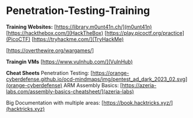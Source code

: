 # Penetration-Testing-Training
**Training Websites:**
[https://library.m0unt41n.ch/](m0unt41n)
[https://hackthebox.com/](HackTheBox)
[https://play.picoctf.org/practice](PicoCTF)
[https://tryhackme.com/](TryHackMe)

[https://overthewire.org/wargames/]

**Traingin VMs**
[https://www.vulnhub.com/](VulnHub)

**Cheat Sheets**
Penetration Testing: [https://orange-cyberdefense.github.io/ocd-mindmaps/img/pentest_ad_dark_2023_02.svg](orange-cyberdefense)
ARM Assembly Basics: [https://azeria-labs.com/assembly-basics-cheatsheet/](azeria-labs)

Big Documentation with multiple areas: [https://book.hacktricks.xyz/](hacktricks.xyz)
